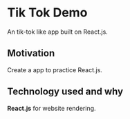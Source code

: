 # Tik Tok Demo

An tik-tok like app built on React.js.

## Motivation

Create a app to practice React.js.

## Technology used and why

**React.js** for website rendering.
